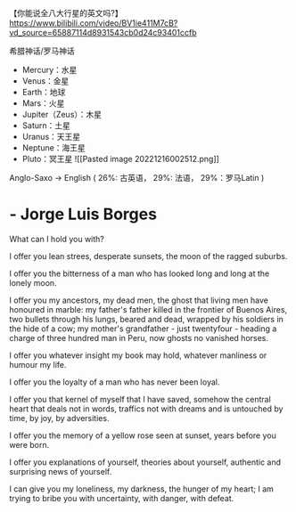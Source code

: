 
【你能说全八大行星的英文吗?】https://www.bilibili.com/video/BV1ie411M7cB?vd_source=65887114d8931543cb0d24c93401ccfb

希腊神话/罗马神话
- Mercury：水星
- Venus：金星
- Earth：地球
- Mars：火星
- Jupiter（Zeus）：木星
- Saturn：土星
- Uranus：天王星
- Neptune：海王星
- Pluto：冥王星
![[Pasted image 20221216002512.png]]

Anglo-Saxo -> English
(
26%: 古英语，
29%: 法语，
29%：罗马Latin
)

#  - Jorge Luis Borges
What can I hold you with? 

I offer you lean strees, desperate sunsets, the moon of the ragged suburbs.

I offer you the bitterness of a man who has looked long and long at the lonely moon.

I offer you my ancestors, my dead men, the ghost that living men have honoured in marble: my father's father killed in the frontier of Buenos Aires, two bullets through his lungs, beared and dead, wrapped by his soldiers in the hide of a cow; my mother's grandfather - just twentyfour - heading a charge of three hundred man in Peru, now ghosts no vanished horses.

I offer you whatever insight my book may hold, whatever manliness or humour my life.

I offer you the loyalty of a man who has never been loyal.

I offer you that kernel of myself that I have saved, somehow the central heart that deals not in words, traffics not with dreams and is untouched by time, by joy, by adversities.

I offer you the memory of a yellow rose seen at sunset, years before you were born.

I offer you explanations of yourself, theories about yourself, authentic and surprising news of yourself.

I can give you my loneliness, my darkness, the hunger of my heart; I am trying to bribe you with uncertainty, with danger, with defeat.
